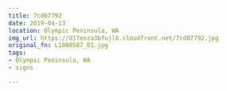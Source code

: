 ```yaml
---
title: 7cd07792
date: 2019-04-13
location: Olympic Peninsula, WA
img_url: https://d17enza3bfujl8.cloudfront.net/7cd07792.jpg
original_fn: L1000587_01.jpg
tags:
- Olympic Peninsula, WA
- signs

---
```

